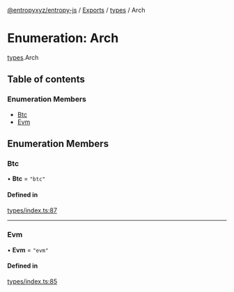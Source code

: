 [@entropyxyz/entropy-js](../README.md) / [Exports](../modules.md) / [types](../modules/types.md) / Arch

# Enumeration: Arch

[types](../modules/types.md).Arch

## Table of contents

### Enumeration Members

- [Btc](types.Arch.md#btc)
- [Evm](types.Arch.md#evm)

## Enumeration Members

### Btc

• **Btc** = ``"btc"``

#### Defined in

[types/index.ts:87](https://github.com/entropyxyz/entropy-js/blob/b4c1b9b/src/types/index.ts#L87)

___

### Evm

• **Evm** = ``"evm"``

#### Defined in

[types/index.ts:85](https://github.com/entropyxyz/entropy-js/blob/b4c1b9b/src/types/index.ts#L85)
